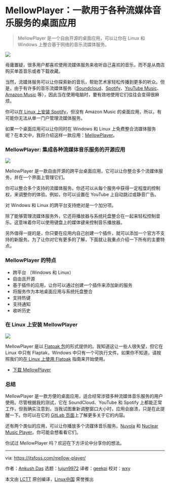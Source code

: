 [#]: collector: (lujun9972)
[#]: translator: (geekpi)
[#]: reviewer: (wxy)
[#]: publisher: ( )
[#]: url: ( )
[#]: subject: (MellowPlayer is a Desktop App for Various Streaming Music Services)
[#]: via: (https://itsfoss.com/mellow-player/)
[#]: author: (Ankush Das https://itsfoss.com/author/ankush/)

MellowPlayer：一款用于各种流媒体音乐服务的桌面应用
======

> MellowPlayer 是一个自由开源的桌面应用，可以让你在 Linux 和 Windows 上整合基于网络的音乐流媒体服务。

![][8]

毋庸置疑，很多用户都喜欢使用流媒体服务来收听自己喜欢的音乐，而不是从商店购买单首音乐或者下载收藏。

当然，流媒体服务可以让你探索新的音乐，帮助艺术家轻松传播到更多的听众。但是，由于有许多的音乐流媒体服务（[Soundcloud][1]、[Spotify][2]、[YouTube Music][3]、[Amazon Music][4] 等），因此当在使用电脑时，要有效地使用它们往往会变得很麻烦。

你可以[在 Linux 上安装 Spotify][5]，但没有 Amazon Music 的桌面应用，所以，有可能你无法从单一门户管理流媒体服务。

如果一个桌面应用可以让你同时在 Windows 和 Linux 上免费整合流媒体服务呢？在本文中，我将介绍这样一款应用：[MellowPlayer][6]。

### MellowPlayer: 集成各种流媒体音乐服务的开源应用

![][7]

MellowPlayer 是一款自由开源的跨平台桌面应用，它可以让你整合多个流媒体服务，并在一个界面上管理它们。

你可以整合多个支持的流媒体服务。你还可以从每个服务中获得一定程度的控制权，来调整你的体验。例如，你可以设置在 YouTube 上自动跳过或静音广告。

对 Windows 和 Linux 的跨平台支持绝对是一个加分项。

除了能够管理流媒体服务外，它还将播放器与系统托盘整合在一起来轻松控制音乐。这意味着你可以使用键盘上的媒体键来控制音乐播放器。

另外值得一提的是，你只要在应用内自己创建一个插件，就可以添加一个官方不支持的新服务。为了让你对它有更多的了解，下面就让我重点介绍一下所有的主要特点。

### MellowPlayer 的特点

  * 跨平台 （Windows 和 Linux）
  * 自由且开源
  * 基于插件的应用，让你可以通过创建一个插件来添加新的服务
  * 将服务作为本地桌面应用与系统托盘整合
  * 支持热键
  * 支持通知
  * 收听历史

### 在 Linux 上安装 MellowPlayer

![][9]

MellowPlayer 是以 [Flatpak 包][10]的形式提供的。我知道这让一些人很失望，但它在 Linux 中只有 Flaptak，Windows 中只有一个可执行文件。如果你不知道，请按照我们的[在 Linux 上使用 Flatpak][11] 指南来开始使用。

- [下载 MellowPlayer][12]

### 总结

MellowPlayer 是一款方便的桌面应用，适合经常涉猎多种流媒体音乐服务的用户使用。尽管根据我的测试，它在 SoundCloud、YouTube 和 Spotify 上都能正常工作，但我确实注意到，当我试图重新调整窗口大小时，应用会崩溃，只是在此提醒一下。你可以在它的 [GitLab 页面][13]上了解更多关于它的内容。

还有两个类似的应用，可以让你播放多个流媒体音乐服务。[Nuvola][14] 和 [Nuclear Music Player][15]。你可能会想看看它们。

你试过 MellowPlayer 吗？欢迎在下方评论中分享你的想法。

--------------------------------------------------------------------------------

via: https://itsfoss.com/mellow-player/

作者：[Ankush Das][a]
选题：[lujun9972][b]
译者：[geekpi](https://github.com/geekpi)
校对：[wxy](https://github.com/wxy)

本文由 [LCTT](https://github.com/LCTT/TranslateProject) 原创编译，[Linux中国](https://linux.cn/) 荣誉推出

[a]: https://itsfoss.com/author/ankush/
[b]: https://github.com/lujun9972
[1]: https://soundcloud.com
[2]: https://www.spotify.com
[3]: https://music.youtube.com
[4]: https://music.amazon.com/home
[5]: https://itsfoss.com/install-spotify-ubuntu-linux/
[6]: https://colinduquesnoy.gitlab.io/MellowPlayer/
[7]: https://i2.wp.com/itsfoss.com/wp-content/uploads/2020/10/mellowplayer-screenshot.jpg?resize=800%2C439&ssl=1
[8]: https://i1.wp.com/itsfoss.com/wp-content/uploads/2020/10/mellowplayer.png?resize=800%2C442&ssl=1
[9]: https://i1.wp.com/itsfoss.com/wp-content/uploads/2020/10/mellowplayer-system-integration.jpg?resize=800%2C438&ssl=1
[10]: https://flathub.org/apps/details/com.gitlab.ColinDuquesnoy.MellowPlayer
[11]: https://itsfoss.com/flatpak-guide/
[12]: https://colinduquesnoy.gitlab.io/MellowPlayer/#features
[13]: https://gitlab.com/ColinDuquesnoy/MellowPlayer
[14]: https://itsfoss.com/nuvola-music-player/
[15]: https://itsfoss.com/nuclear-music-player-linux/
